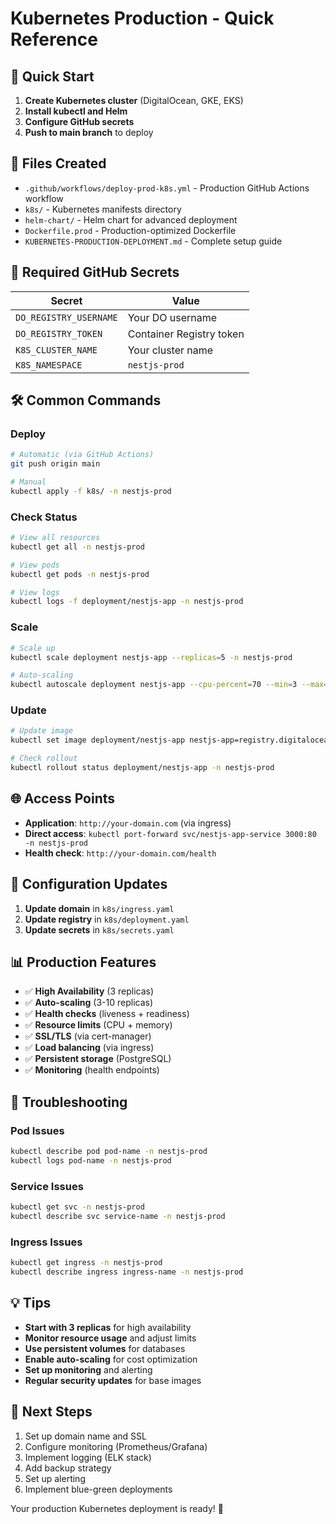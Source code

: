 # Kubernetes Production - Quick Reference

## 🚀 Quick Start

1. **Create Kubernetes cluster** (DigitalOcean, GKE, EKS)
2. **Install kubectl and Helm**
3. **Configure GitHub secrets**
4. **Push to main branch** to deploy

## 📁 Files Created

- `.github/workflows/deploy-prod-k8s.yml` - Production GitHub Actions workflow
- `k8s/` - Kubernetes manifests directory
- `helm-chart/` - Helm chart for advanced deployment
- `Dockerfile.prod` - Production-optimized Dockerfile
- `KUBERNETES-PRODUCTION-DEPLOYMENT.md` - Complete setup guide

## 🔐 Required GitHub Secrets

| Secret | Value |
|--------|-------|
| `DO_REGISTRY_USERNAME` | Your DO username |
| `DO_REGISTRY_TOKEN` | Container Registry token |
| `K8S_CLUSTER_NAME` | Your cluster name |
| `K8S_NAMESPACE` | `nestjs-prod` |

## 🛠️ Common Commands

### Deploy
```bash
# Automatic (via GitHub Actions)
git push origin main

# Manual
kubectl apply -f k8s/ -n nestjs-prod
```

### Check Status
```bash
# View all resources
kubectl get all -n nestjs-prod

# View pods
kubectl get pods -n nestjs-prod

# View logs
kubectl logs -f deployment/nestjs-app -n nestjs-prod
```

### Scale
```bash
# Scale up
kubectl scale deployment nestjs-app --replicas=5 -n nestjs-prod

# Auto-scaling
kubectl autoscale deployment nestjs-app --cpu-percent=70 --min=3 --max=10 -n nestjs-prod
```

### Update
```bash
# Update image
kubectl set image deployment/nestjs-app nestjs-app=registry.digitalocean.com/your-registry/nestjs-app-prod:new-tag -n nestjs-prod

# Check rollout
kubectl rollout status deployment/nestjs-app -n nestjs-prod
```

## 🌐 Access Points

- **Application**: `http://your-domain.com` (via ingress)
- **Direct access**: `kubectl port-forward svc/nestjs-app-service 3000:80 -n nestjs-prod`
- **Health check**: `http://your-domain.com/health`

## 🔧 Configuration Updates

1. **Update domain** in `k8s/ingress.yaml`
2. **Update registry** in `k8s/deployment.yaml`
3. **Update secrets** in `k8s/secrets.yaml`

## 📊 Production Features

- ✅ **High Availability** (3 replicas)
- ✅ **Auto-scaling** (3-10 replicas)
- ✅ **Health checks** (liveness + readiness)
- ✅ **Resource limits** (CPU + memory)
- ✅ **SSL/TLS** (via cert-manager)
- ✅ **Load balancing** (via ingress)
- ✅ **Persistent storage** (PostgreSQL)
- ✅ **Monitoring** (health endpoints)

## 🚨 Troubleshooting

### Pod Issues
```bash
kubectl describe pod pod-name -n nestjs-prod
kubectl logs pod-name -n nestjs-prod
```

### Service Issues
```bash
kubectl get svc -n nestjs-prod
kubectl describe svc service-name -n nestjs-prod
```

### Ingress Issues
```bash
kubectl get ingress -n nestjs-prod
kubectl describe ingress ingress-name -n nestjs-prod
```

## 💡 Tips

- **Start with 3 replicas** for high availability
- **Monitor resource usage** and adjust limits
- **Use persistent volumes** for databases
- **Enable auto-scaling** for cost optimization
- **Set up monitoring** and alerting
- **Regular security updates** for base images

## 🎯 Next Steps

1. Set up domain name and SSL
2. Configure monitoring (Prometheus/Grafana)
3. Implement logging (ELK stack)
4. Add backup strategy
5. Set up alerting
6. Implement blue-green deployments

Your production Kubernetes deployment is ready! 🚀
